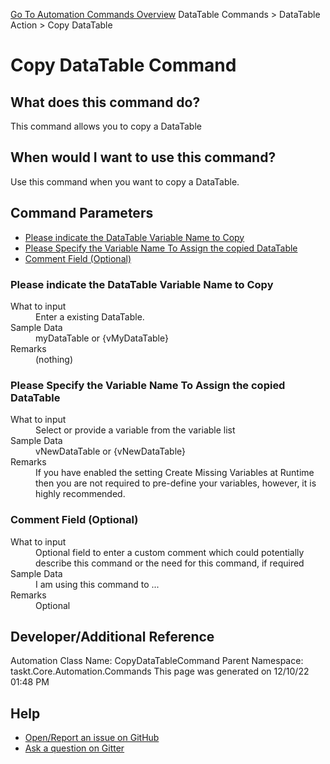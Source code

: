 <!--TITLE: Copy DataTable Command -->
<!-- SUBTITLE: a command in the DataTable Commands group. -->
[Go To Automation Commands Overview](/automation-commands.md)
DataTable Commands &gt; DataTable Action &gt; Copy DataTable


# Copy DataTable Command


## What does this command do?
This command allows you to copy a DataTable


## When would I want to use this command?
Use this command when you want to copy a DataTable.


## Command Parameters
- [Please indicate the DataTable Variable Name to Copy](#param_0)
- [Please Specify the Variable Name To Assign the copied DataTable](#param_1)
- [Comment Field (Optional)](#param_2)


<a id="param_0"></a>
### Please indicate the DataTable Variable Name to Copy


<dl>
<dt>What to input</dt><dd>Enter a existing DataTable.</dd>
<dt>Sample Data</dt><dd>myDataTable or {vMyDataTable}</dd>
<dt>Remarks</dt><dd>(nothing)</dd>
</dl>




<a id="param_1"></a>
### Please Specify the Variable Name To Assign the copied DataTable


<dl>
<dt>What to input</dt><dd>Select or provide a variable from the variable list</dd>
<dt>Sample Data</dt><dd>vNewDataTable or {vNewDataTable}</dd>
<dt>Remarks</dt><dd>If you have enabled the setting Create Missing Variables at Runtime then you are not required to pre-define your variables, however, it is highly recommended.</dd>
</dl>




<a id="param_2"></a>
### Comment Field (Optional)


<dl>
<dt>What to input</dt><dd>Optional field to enter a custom comment which could potentially describe this command or the need for this command, if required</dd>
<dt>Sample Data</dt><dd>I am using this command to ...</dd>
<dt>Remarks</dt><dd>Optional</dd>
</dl>




## Developer/Additional Reference
Automation Class Name: CopyDataTableCommand
Parent Namespace: taskt.Core.Automation.Commands
This page was generated on 12/10/22 01:48 PM


## Help
- [Open/Report an issue on GitHub](https://github.com/rcktrncn/taskt/issues/new)
- [Ask a question on Gitter](https://gitter.im/taskt-rpa/Lobby)
